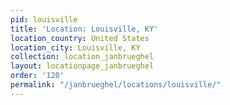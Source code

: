 ```yaml
---
pid: louisville
title: 'Location: Louisville, KY'
location_country: United States
location_city: Louisville, KY
collection: location_janbrueghel
layout: locationpage_janbrueghel
order: '120'
permalink: "/janbrueghel/locations/louisville/"
---
```

